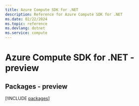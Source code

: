 ```yaml
---
title: Azure Compute SDK for .NET
description: Reference for Azure Compute SDK for .NET
ms.date: 02/22/2024
ms.topic: reference
ms.devlang: dotnet
ms.service: compute
---
```

# Azure Compute SDK for .NET - preview
## Packages - preview
[!INCLUDE [packages](compute-index.md)]